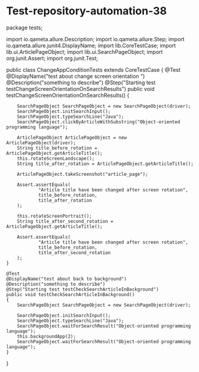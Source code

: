 # Test-repository-automation-38

package tests;

import io.qameta.allure.Description;
import io.qameta.allure.Step;
import io.qameta.allure.junit4.DisplayName;
import lib.CoreTestCase;
import lib.ui.ArticlePageObject;
import lib.ui.SearchPageObject;
import org.junit.Assert;
import org.junit.Test;

public class ChangeAppConditionTests extends CoreTestCase
{
    @Test
    @DisplayName("test about change screen orientation ")
    @Description("something to describe")
    @Step("Starting test testChangeScreenOrientationOnSearchResults")
    public void testChangeScreenOrientationOnSearchResults() {

        SearchPageObject SearchPageObject = new SearchPageObject(driver);
        SearchPageObject.initSearchInput();
        SearchPageObject.typeSearchLine("Java");
        SearchPageObject.clickByArticleWithSubstring("Object-oriented programming language");

        ArticlePageObject ArticlePageObject = new ArticlePageObject(driver);
        String title_before_rotation = ArticlePageObject.getArticleTitle();
        this.rotateScreenLandscape();
        String title_after_rotation = ArticlePageObject.getArticleTitle();

        ArticlePageObject.takeScreenshot("article_page");

        Assert.assertEquals(
                "Article title have been changed after screen rotation",
                title_before_rotation,
                title_after_rotation
        );

        this.rotateScreenPortrait();
        String title_after_second_rotation = ArticlePageObject.getArticleTitle();

        Assert.assertEquals(
                "Article title have been changed after screen rotation",
                title_before_rotation,
                title_after_second_rotation
        );
    }

    @Test
    @DisplayName("test about back to background")
    @Description("something to describe")
    @Step("Starting test testCheckSearchArticleInBackground")
    public void testCheckSearchArticleInBackground()
    {
        SearchPageObject SearchPageObject = new SearchPageObject(driver);

        SearchPageObject.initSearchInput();
        SearchPageObject.typeSearchLine("Java");
        SearchPageObject.waitForSearchResult("Object-oriented programming language");
        this.backgroundApp(2);
        SearchPageObject.waitForSearchResult("Object-oriented programming language");
    }
}